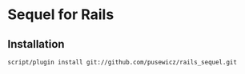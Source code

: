 Sequel for Rails
================

Installation
------------

    script/plugin install git://github.com/pusewicz/rails_sequel.git
